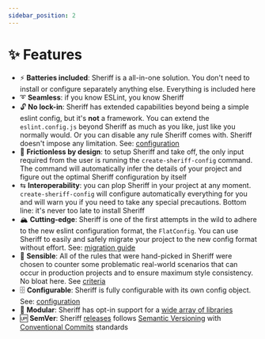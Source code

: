 ```yaml
---
sidebar_position: 2
---
```


# ✨ Features

- ⚡ **Batteries included**: Sheriff is a all-in-one solution. You don't need to install or configure separately anything else. Everything is included here
- ➰ **Seamless**: if you know ESLint, you know Sheriff
- 🔓 **No lock-in**: Sheriff has extended capabilities beyond being a simple eslint config, but it's **not** a framework. You can extend the `eslint.config.js` beyond Sheriff as much as you like, just like you normally would. Or you can disable any rule Sheriff comes with. Sheriff doesn't impose any limitation. See: [configuration](./configuration.md)
- 🏑 **Frictionless by design**: to setup Sheriff and take off, the only input required from the user is running the `create-sheriff-config` command. The command will automatically infer the details of your project and figure out the optimal Sheriff configuration by itself
- ⇆ **Interoperability**: you can plop Sheriff in your project at any moment. `create-sheriff-config` will configure automatically everything for you and will warn you if you need to take any special precautions. Bottom line: it's never too late to install Sheriff
- 🏔 **Cutting-edge**: Sheriff is one of the first attempts in the wild to adhere to the new eslint configuration format, the `FlatConfig`. You can use Sheriff to easily and safely migrate your project to the new config format without effort. See: [migration guide](./migration-guide.md)
- 👊 **Sensible**: All of the rules that were hand-picked in Sheriff were chosen to counter some problematic real-world scenarios that can occur in production projects and to ensure maximum style consistency. No bloat here. See [criteria](./core-philosophy/criteria.md)
- 🗄️ **Configurable**: Sheriff is fully configurable with its own config object. See: [configuration](./configuration.md)
- 🐙 **Modular**: Sheriff has opt-in support for a [wide array of libraries](./techs.md)
- 🆙 **SemVer**: Sheriff [releases](https://github.com/AndreaPontrandolfo/sheriff/releases) follows [Semantic Versioning](https://semver.org/) with [Conventional Commits](https://www.conventionalcommits.org/) standards
